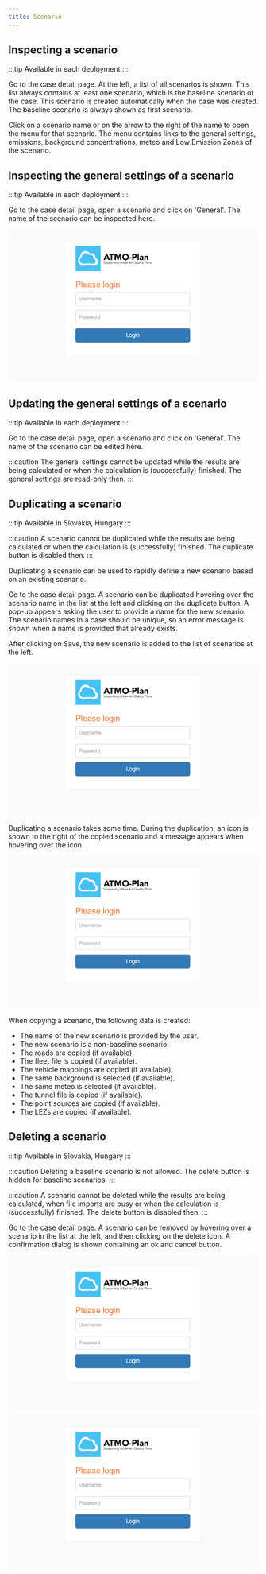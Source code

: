 ```yaml
---
title: Scenario
---
```


## Inspecting a scenario

:::tip Available in each deployment
:::

Go to the case detail page. At the left, a list of all scenarios is shown. This list always contains at least one scenario, which is the baseline scenario of the case. This scenario is created automatically when the case was created. The baseline scenario is always shown as first scenario.

Click on a scenario name or on the arrow to the right of the name to open the menu for that scenario. The menu contains links to the general settings, emissions, background concentrations, meteo and Low Emission Zones of the scenario.

## Inspecting the general settings of a scenario

:::tip Available in each deployment
:::

Go to the case detail page, open a scenario and click on 'General'. The name of the scenario can be inspected here.

![Login](./images/login.png)

## Updating the general settings of a scenario

:::tip Available in each deployment
:::

Go to the case detail page, open a scenario and click on 'General'. The name of the scenario can be edited here.

:::caution
The general settings cannot be updated while the results are being calculated or when the calculation is (successfully) finished. The general settings are read-only then.
:::

## Duplicating a scenario

:::tip Available in Slovakia, Hungary
:::

:::caution
A scenario cannot be duplicated while the results are being calculated or when the calculation is (successfully) finished. The duplicate button is disabled then.
:::

Duplicating a scenario can be used to rapidly define a new scenario based on an existing scenario.

Go to the case detail page. A scenario can be duplicated hovering over the scenario name in the list at the left and clicking on the duplicate button. A pop-up appears asking the user to provide a name for the new scenario. The scenario names in a case should be unique, so an error message is shown when a name is provided that already exists.

After clicking on Save, the new scenario is added to the list of scenarios at the left.

![Login](./images/login.png)

Duplicating a scenario takes some time. During the duplication, an icon is shown to the right of the copied scenario and a message appears when hovering over the icon.

![Login](./images/login.png)

When copying a scenario, the following data is created:

- The name of the new scenario is provided by the user.
- The new scenario is a non-baseline scenario.
- The roads are copied (if available).
- The fleet file is copied (if available).
- The vehicle mappings are copied (if available).
- The same background is selected (if available).
- The same meteo is selected (if available).
- The tunnel file is copied (if available).
- The point sources are copied (if available).
- The LEZs are copied (if available).

## Deleting a scenario

:::tip Available in Slovakia, Hungary
:::

:::caution
Deleting a baseline scenario is not allowed. The delete button is hidden for baseline scenarios.
:::

:::caution
A scenario cannot be deleted while the results are being calculated, when file imports are busy or when the calculation is (successfully) finished. The delete button is disabled then.
:::

Go to the case detail page. A scenario can be removed by hovering over a scenario in the list at the left, and then clicking on the delete icon. A confirmation dialog is shown containing an ok and cancel button.

![Login](./images/login.png)

![Login](./images/login.png)
